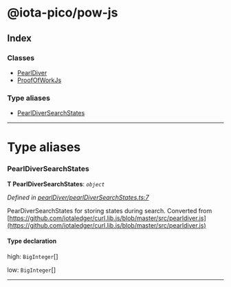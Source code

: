 


#  @iota-pico/pow-js

## Index

### Classes

* [PearlDiver](classes/pearldiver.md)
* [ProofOfWorkJs](classes/proofofworkjs.md)


### Type aliases

* [PearlDiverSearchStates](#pearldiversearchstates)



---
# Type aliases
<a id="pearldiversearchstates"></a>

###  PearlDiverSearchStates

**Τ PearlDiverSearchStates**:  *`object`* 

*Defined in [pearlDiver/pearlDiverSearchStates.ts:7](https://github.com/iotaeco/iota-pico-pow-js/blob/a2b492a/src/pearlDiver/pearlDiverSearchStates.ts#L7)*



PearDiverSearchStates for storing states during search. Converted from [https://github.com/iotaledger/curl.lib.js/blob/master/src/pearldiver.js](https://github.com/iotaledger/curl.lib.js/blob/master/src/pearldiver.js)

#### Type declaration




 high: `BigInteger`[]






 low: `BigInteger`[]







___


